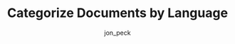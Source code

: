 ---
autogen: true
layout: article
title:  "Categorize Documents by Language"
categories: recipes
recipe_tags: [text-analysis]
tags: [text-analysis]
show_related: false
author: jon_peck
excerpt: "Categorize your documents by the text's natural language."

generate_from: https://raw.githubusercontent.com/algorithmiaio/sample-apps/master/recipes/language-detector/readme.md
repository: https://github.com/algorithmiaio/sample-apps/blob/master/recipes/language-detector/language-detector.py
---